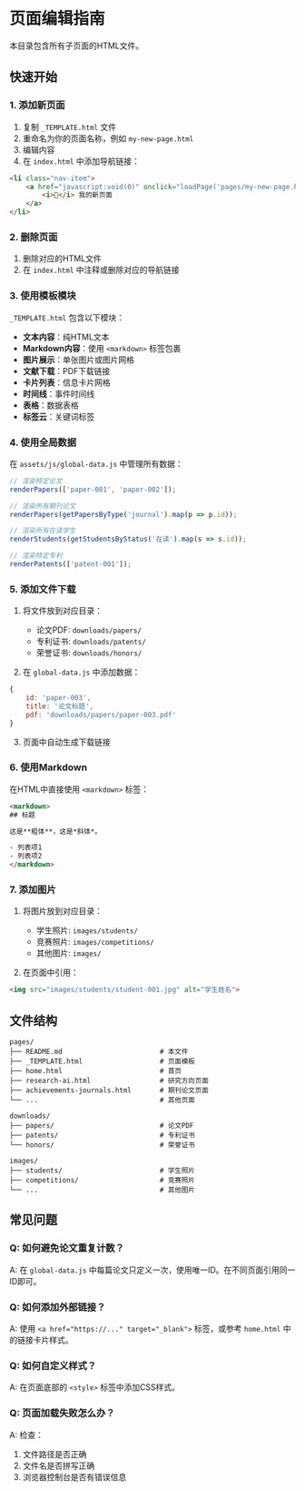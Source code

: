 # 页面编辑指南

本目录包含所有子页面的HTML文件。

## 快速开始

### 1. 添加新页面

1. 复制 `_TEMPLATE.html` 文件
2. 重命名为你的页面名称，例如 `my-new-page.html`
3. 编辑内容
4. 在 `index.html` 中添加导航链接：

```html
<li class="nav-item">
    <a href="javascript:void(0)" onclick="loadPage('pages/my-new-page.html')" class="nav-link">
        <i>📄</i> 我的新页面
    </a>
</li>
```

### 2. 删除页面

1. 删除对应的HTML文件
2. 在 `index.html` 中注释或删除对应的导航链接

### 3. 使用模板模块

`_TEMPLATE.html` 包含以下模块：

- **文本内容**：纯HTML文本
- **Markdown内容**：使用 `<markdown>` 标签包裹
- **图片展示**：单张图片或图片网格
- **文献下载**：PDF下载链接
- **卡片列表**：信息卡片网格
- **时间线**：事件时间线
- **表格**：数据表格
- **标签云**：关键词标签

### 4. 使用全局数据

在 `assets/js/global-data.js` 中管理所有数据：

```javascript
// 渲染特定论文
renderPapers(['paper-001', 'paper-002']);

// 渲染所有期刊论文
renderPapers(getPapersByType('journal').map(p => p.id));

// 渲染所有在读学生
renderStudents(getStudentsByStatus('在读').map(s => s.id));

// 渲染特定专利
renderPatents(['patent-001']);
```

### 5. 添加文件下载

1. 将文件放到对应目录：
   - 论文PDF: `downloads/papers/`
   - 专利证书: `downloads/patents/`
   - 荣誉证书: `downloads/honors/`

2. 在 `global-data.js` 中添加数据：

```javascript
{
    id: 'paper-003',
    title: '论文标题',
    pdf: 'downloads/papers/paper-003.pdf'
}
```

3. 页面中自动生成下载链接

### 6. 使用Markdown

在HTML中直接使用 `<markdown>` 标签：

```html
<markdown>
## 标题

这是**粗体**，这是*斜体*。

- 列表项1
- 列表项2
</markdown>
```

### 7. 添加图片

1. 将图片放到对应目录：
   - 学生照片: `images/students/`
   - 竞赛照片: `images/competitions/`
   - 其他图片: `images/`

2. 在页面中引用：

```html
<img src="images/students/student-001.jpg" alt="学生姓名">
```

## 文件结构

```
pages/
├── README.md                        # 本文件
├── _TEMPLATE.html                   # 页面模板
├── home.html                        # 首页
├── research-ai.html                 # 研究方向页面
├── achievements-journals.html       # 期刊论文页面
└── ...                              # 其他页面

downloads/
├── papers/                          # 论文PDF
├── patents/                         # 专利证书
└── honors/                          # 荣誉证书

images/
├── students/                        # 学生照片
├── competitions/                    # 竞赛照片
└── ...                              # 其他图片
```

## 常见问题

### Q: 如何避免论文重复计数？

A: 在 `global-data.js` 中每篇论文只定义一次，使用唯一ID。在不同页面引用同一ID即可。

### Q: 如何添加外部链接？

A: 使用 `<a href="https://..." target="_blank">` 标签，或参考 `home.html` 中的链接卡片样式。

### Q: 如何自定义样式？

A: 在页面底部的 `<style>` 标签中添加CSS样式。

### Q: 页面加载失败怎么办？

A: 检查：
1. 文件路径是否正确
2. 文件名是否拼写正确
3. 浏览器控制台是否有错误信息
